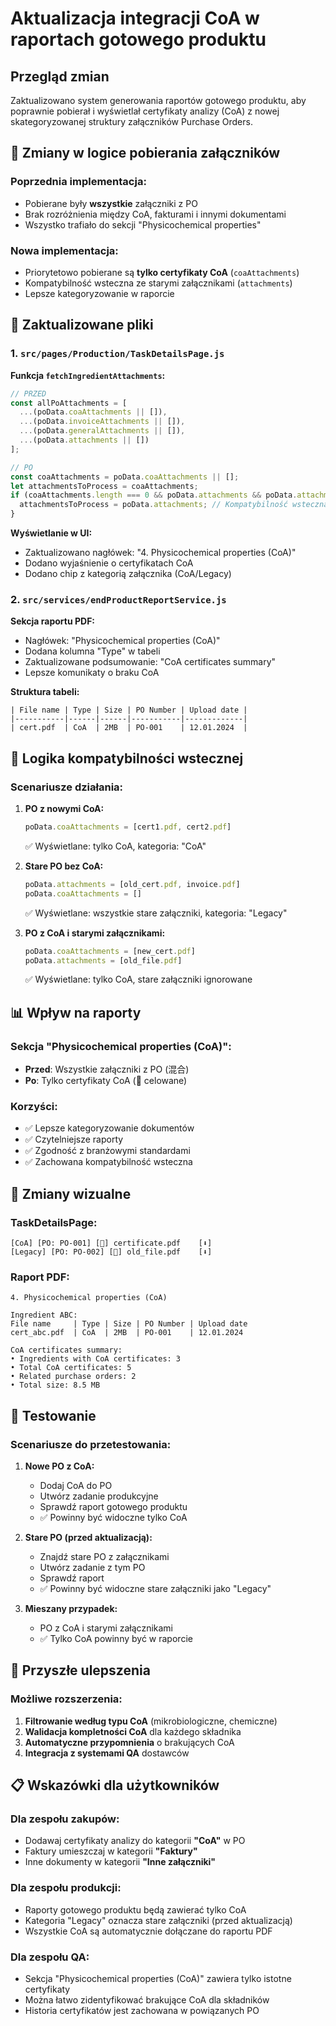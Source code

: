 # Aktualizacja integracji CoA w raportach gotowego produktu

## Przegląd zmian

Zaktualizowano system generowania raportów gotowego produktu, aby poprawnie pobierał i wyświetlał certyfikaty analizy (CoA) z nowej skategoryzowanej struktury załączników Purchase Orders.

## 🔬 **Zmiany w logice pobierania załączników**

### Poprzednia implementacja:
- Pobierane były **wszystkie** załączniki z PO
- Brak rozróżnienia między CoA, fakturami i innymi dokumentami
- Wszystko trafiało do sekcji "Physicochemical properties"

### Nowa implementacja:
- Priorytetowo pobierane są **tylko certyfikaty CoA** (`coaAttachments`)
- Kompatybilność wsteczna ze starymi załącznikami (`attachments`)
- Lepsze kategoryzowanie w raporcie

## 📝 **Zaktualizowane pliki**

### 1. `src/pages/Production/TaskDetailsPage.js`

**Funkcja `fetchIngredientAttachments`:**
```javascript
// PRZED
const allPoAttachments = [
  ...(poData.coaAttachments || []),
  ...(poData.invoiceAttachments || []),
  ...(poData.generalAttachments || []),
  ...(poData.attachments || [])
];

// PO
const coaAttachments = poData.coaAttachments || [];
let attachmentsToProcess = coaAttachments;
if (coaAttachments.length === 0 && poData.attachments && poData.attachments.length > 0) {
  attachmentsToProcess = poData.attachments; // Kompatybilność wsteczna
}
```

**Wyświetlanie w UI:**
- Zaktualizowano nagłówek: "4. Physicochemical properties (CoA)"
- Dodano wyjaśnienie o certyfikatach CoA
- Dodano chip z kategorią załącznika (CoA/Legacy)

### 2. `src/services/endProductReportService.js`

**Sekcja raportu PDF:**
- Nagłówek: "Physicochemical properties (CoA)" 
- Dodana kolumna "Type" w tabeli
- Zaktualizowane podsumowanie: "CoA certificates summary"
- Lepsze komunikaty o braku CoA

**Struktura tabeli:**
```
| File name | Type | Size | PO Number | Upload date |
|-----------|------|------|-----------|-------------|
| cert.pdf  | CoA  | 2MB  | PO-001    | 12.01.2024  |
```

## 🔄 **Logika kompatybilności wstecznej**

### Scenariusze działania:

1. **PO z nowymi CoA:**
   ```javascript
   poData.coaAttachments = [cert1.pdf, cert2.pdf]
   ```
   ✅ Wyświetlane: tylko CoA, kategoria: "CoA"

2. **Stare PO bez CoA:**
   ```javascript
   poData.attachments = [old_cert.pdf, invoice.pdf]
   poData.coaAttachments = []
   ```
   ✅ Wyświetlane: wszystkie stare załączniki, kategoria: "Legacy"

3. **PO z CoA i starymi załącznikami:**
   ```javascript
   poData.coaAttachments = [new_cert.pdf]
   poData.attachments = [old_file.pdf]
   ```
   ✅ Wyświetlane: tylko CoA, stare załączniki ignorowane

## 📊 **Wpływ na raporty**

### Sekcja "Physicochemical properties (CoA)":
- **Przed**: Wszystkie załączniki z PO (混合)
- **Po**: Tylko certyfikaty CoA (🎯 celowane)

### Korzyści:
- ✅ Lepsze kategoryzowanie dokumentów
- ✅ Czytelniejsze raporty
- ✅ Zgodność z branżowymi standardami
- ✅ Zachowana kompatybilność wsteczna

## 🎨 **Zmiany wizualne**

### TaskDetailsPage:
```
[CoA] [PO: PO-001] [📄] certificate.pdf    [⬇️]
[Legacy] [PO: PO-002] [📄] old_file.pdf    [⬇️]
```

### Raport PDF:
```
4. Physicochemical properties (CoA)

Ingredient ABC:
File name     | Type | Size | PO Number | Upload date
cert_abc.pdf  | CoA  | 2MB  | PO-001    | 12.01.2024

CoA certificates summary:
• Ingredients with CoA certificates: 3
• Total CoA certificates: 5
• Related purchase orders: 2
• Total size: 8.5 MB
```

## 🧪 **Testowanie**

### Scenariusze do przetestowania:

1. **Nowe PO z CoA:**
   - Dodaj CoA do PO
   - Utwórz zadanie produkcyjne
   - Sprawdź raport gotowego produktu
   - ✅ Powinny być widoczne tylko CoA

2. **Stare PO (przed aktualizacją):**
   - Znajdź stare PO z załącznikami
   - Utwórz zadanie z tym PO
   - Sprawdź raport
   - ✅ Powinny być widoczne stare załączniki jako "Legacy"

3. **Mieszany przypadek:**
   - PO z CoA i starymi załącznikami
   - ✅ Tylko CoA powinny być w raporcie

## 🔧 **Przyszłe ulepszenia**

### Możliwe rozszerzenia:
1. **Filtrowanie według typu CoA** (mikrobiologiczne, chemiczne)
2. **Walidacja kompletności CoA** dla każdego składnika
3. **Automatyczne przypomnienia** o brakujących CoA
4. **Integracja z systemami QA** dostawców

## 📋 **Wskazówki dla użytkowników**

### Dla zespołu zakupów:
- Dodawaj certyfikaty analizy do kategorii **"CoA"** w PO
- Faktury umieszczaj w kategorii **"Faktury"**
- Inne dokumenty w kategorii **"Inne załączniki"**

### Dla zespołu produkcji:
- Raporty gotowego produktu będą zawierać tylko CoA
- Kategoria "Legacy" oznacza stare załączniki (przed aktualizacją)
- Wszystkie CoA są automatycznie dołączane do raportu PDF

### Dla zespołu QA:
- Sekcja "Physicochemical properties (CoA)" zawiera tylko istotne certyfikaty
- Można łatwo zidentyfikować brakujące CoA dla składników
- Historia certyfikatów jest zachowana w powiązanych PO 